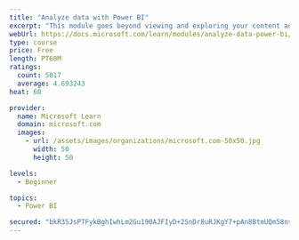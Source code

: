 ```yaml
---
title: "Analyze data with Power BI"
excerpt: "This module goes beyond viewing and exploring your content and explains how to interact with it by working with reports and dashboards to uncover and share new business insights."
webUrl: https://docs.microsoft.com/learn/modules/analyze-data-power-bi/
type: course
price: Free
length: PT60M
ratings:
  count: 5017
  average: 4.693243
heat: 60

provider:
  name: Microsoft Learn
  domain: microsoft.com
  images:
    - url: /assets/images/organizations/microsoft.com-50x50.jpg
      width: 50
      height: 50

levels:
  - Beginner

topics:
  - Power BI

secured: "bkR35JsPTFykBghIwhLm2Gu190AJFIyD+2SnDr8uRJKgY7+pAn8BtmUQm58ns9zduB1hXYvmd+/Ae1ngk4cQWuFMPhu58MBZW4fELRJ/mrExSCP056lRAFUhCmi0ahh6P1840Y6TVqg0Mg9s9x+Cg1nBuft32Pq/cpkuFAAdrsfNXpP4S8CpKFNwNsynId0jObn2a7QaJuKPr+XpR+hoqi6Ql25NIlF//GdCbkL/7tOBuT1Zf8mSIiX2BaYVWQjQiCKgwuY7nC9W9M2ypmnvLs8RFNLkH9jRObygKWqOfgPUv4/krPF0YsbpTOuF3NYrV5WItKCFn0d8Ozko6b/NKLhRUPKogqv/s0JvYu7E+W90iCOIKBNyCAbdYRTu7Y/cF6k7F+C4D2QAAOl+MSrPSrHRtogePLVacZRDCA5W7/k=;d+3BmomtpfPbXaY2K3soEg=="
---
```


